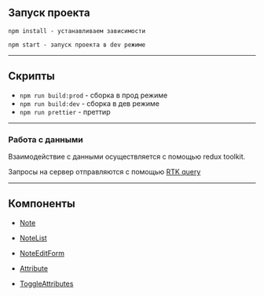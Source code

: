 ## Запуск проекта

```
npm install - устанавливаем зависимости

npm start - запуск проекта в dev режиме

```

----

## Скрипты

- `npm run build:prod` - сборка в прод режиме
- `npm run build:dev` - сборка в дев режиме
- `npm run prettier` - преттир

----

### Работа с данными

Взаимодействие с данными осуществляется с помощью redux toolkit.

Запросы на сервер отправляются с помощью [RTK query](/src/app/api/notesApi.ts)

----

## Компоненты

- [Note](/src/components/NoteList/ui/Note/Note.tsx)
- [NoteList](/src/components/NoteList/ui/NoteList/NoteList.tsx)
- [NoteEditForm](/src/components/NoteList/ui/NoteEditForm/NoteEditForm.tsx)

- [Attribute](/src/components/ToggleAttributes/ui/Attribute/Attribute.tsx)
- [ToggleAttributes](/src/components/ToggleAttributes/ui/ToggleAttributes/ToggleAttributes.tsx)
